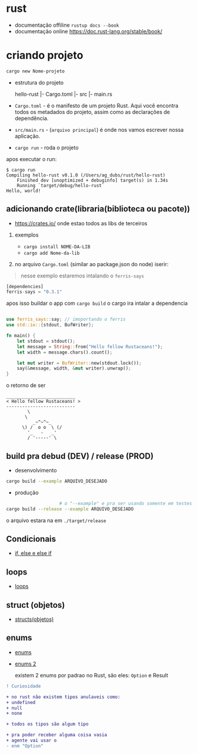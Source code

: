 # rust

- documentação offiline `rustup docs --book`
- documentação online https://doc.rust-lang.org/stable/book/


# criando projeto

```bash
cargo new Nome-projeto
```

- estrutura do projeto

    hello-rust
    |- Cargo.toml
    |- src
    |- main.rs


- `Cargo.toml` - é o manifesto de um projeto Rust. Aqui você encontra todos os metadados do projeto, assim como as declarações de dependência.

- `src/main.rs` - (`arquivo principal`) é onde nos vamos escrever nossa aplicação.


- `cargo run` - roda o projeto

apos executar o run:

    $ cargo run
    Compiling hello-rust v0.1.0 (/Users/ag_dubs/rust/hello-rust)
        Finished dev [unoptimized + debuginfo] target(s) in 1.34s
        Running `target/debug/hello-rust`
    Hello, world!

## adicionando crate(libraria(biblioteca ou pacote))

- https://crates.io/ onde estao todos as libs de terceiros

1. exemplos
    - `cargo install NOME-DA-LIB`
    - `cargo add Nome-da-lib`


2. no arquivo `Cargo.toml` (similar ao package.json do node) iserir:

> nesse exemplo estaremos intalando o `ferris-says`

```rs
[dependencies]
ferris-says = "0.3.1"
```
apos isso buildar o app com `cargo build` o cargo ira intalar a dependencia 

```rs

use ferris_says::say; // imoportando o ferris
use std::io::{stdout, BufWriter};

fn main() {
    let stdout = stdout();
    let message = String::from("Hello fellow Rustaceans!");
    let width = message.chars().count();

    let mut writer = BufWriter::new(stdout.lock());
    say(&message, width, &mut writer).unwrap();
}
```

o retorno de ser

    __________________________
    < Hello fellow Rustaceans! >
    --------------------------
            \
           \
              _~^~^~_
          \) /  o o  \ (/
            '_   -   _'
            / '-----' \


## build pra debud (DEV) / release (PROD)

- desenvolvimento

```bash
cargo build --example ARQUIVO_DESEJADO

```
- produção

```bash
                    # o "--example" e pra ser usando somente em testes
cargo build --release --example ARQUIVO_DESEJADO
```

o arquivo estara na em `./target/release` 


## Condicionais

- [if, else e else if](./condicionais/esle_else-if_else.rs)

## loops

- [loops](./loops/loops.rs)

## struct (objetos)

- [structs(objetos)](./struct_objeto/struct.rs)

## enums

- [enums](./enums/enums.rs)

- [enums 2](./enums/enums_2.rs)
    
    existem 2 enums por padrao no Rust, 
    são eles: `Option` e Result

```diff
! Curiosidade

+ no rust não existem tipos anulaveis como:
+ undefined
+ null
+ none

+ todos os tipos são algum tipo

+ pra poder receber alguma coisa vasia 
+ agente vai usar o 
- enm "Option" 

```